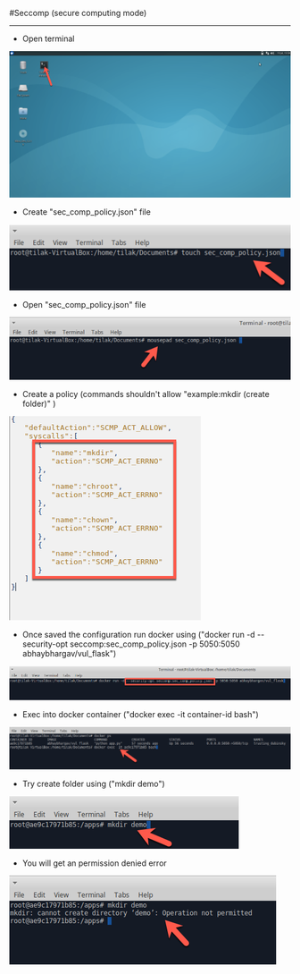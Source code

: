 #Seccomp (secure computing mode) 

---

* Open terminal

![](../../img/click_terminal.png)

* Create "sec_comp_policy.json" file 

![](../../img/create_sec_comp_policy.png)

* Open "sec_comp_policy.json" file

![](../../img/sec_comp_mouse_pad_create.png)

* Create a policy (commands shouldn't allow "example:mkdir (create folder)" ) 

![](../../img/sec_comp_config.png) 

* Once saved the configuration run docker using ("docker run -d --security-opt seccomp:﻿sec_comp_policy.json -p 5050:5050 abhaybhargav/vul_flask")

![](../../img/run_sec_comp_docker.png)

* Exec into docker container ("docker exec -it container-id bash")

![](../../img/sec_comp_docker_exec.png)

* Try create folder using ("mkdir demo")

![](../../img/sec_comp_create_folder.png)

* You will get an permission denied error

![](../../img/sec_comp_permission_denied.png)


